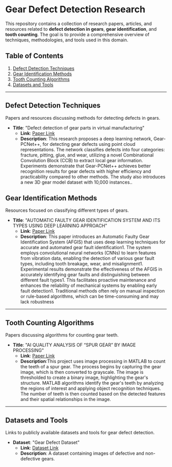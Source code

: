 # Gear Defect Detection Research

This repository contains a collection of research papers, articles, and resources related to **defect detection in gears**, **gear identification**, and **tooth counting**. The goal is to provide a comprehensive overview of techniques, methodologies, and tools used in this domain.

## Table of Contents
1. [Defect Detection Techniques](#defect-detection-techniques)
2. [Gear Identification Methods](#gear-identification-methods)
3. [Tooth Counting Algorithms](#tooth-counting-algorithms)
4. [Datasets and Tools](#datasets-and-tools)

---

## Defect Detection Techniques
Papers and resources discussing methods for detecting defects in gears.

- **Title**: "Defect detection of gear parts in virtual manufacturing"
  - **Link**: [Paper Link](https://pmc.ncbi.nlm.nih.gov/articles/PMC10060497/#Sec6)
  - **Description**: This research proposes a deep learning network, Gear-PCNet++, for detecting gear defects using point cloud representations. The network classifies defects into four categories: fracture, pitting, glue, and wear, utilizing a novel Combinational Convolution Block (CCB) to extract local gear information. Experiments demonstrate that Gear-PCNet++ achieves better recognition results for gear defects with higher efficiency and practicability compared to other methods. The study also introduces a new 3D gear model dataset with 10,000 instances..
  

## Gear Identification Methods
Resources focused on classifying different types of gears.

- **Title**: "AUTOMATIC FAULTY GEAR IDENTIFICATION SYSTEM AND ITS TYPES USING DEEP LEARNING APPROACH"
  - **Link**: [Paper Link](https://www.jetir.org/papers/JETIR2404G56.pdf)
  - **Description**: This paper introduces an Automatic Faulty Gear Identification System (AFGIS) that uses deep learning techniques for accurate and automated gear fault identification1. The system employs convolutional neural networks (CNNs) to learn features from vibration data, enabling the detection of various gear fault types, including tooth breakage, wear, and misalignment1. Experimental results demonstrate the effectiveness of the AFGIS in accurately identifying gear faults and distinguishing between different fault types1. This facilitates proactive maintenance and enhances the reliability of mechanical systems by enabling early fault detection1. Traditional methods often rely on manual inspection or rule-based algorithms, which can be time-consuming and may lack robustness

---

## Tooth Counting Algorithms
Papers discussing algorithms for counting gear teeth.

- **Title**: "AI QUALITY ANALYSIS OF “SPUR GEAR” BY IMAGE PROCESSING"
  - **Link**: [Paper Link](https://www.jetir.org/papers/JETIRGM06001.pdf)
  - **Description**:This project uses image processing in MATLAB to count the teeth of a spur gear. The process begins by capturing the gear image, which is then converted to grayscale. The image is thresholded to create a binary image, highlighting the gear's structure. MATLAB algorithms identify the gear's teeth by analyzing the regions of interest and applying object recognition techniques. The number of teeth is then counted based on the detected features and their spatial relationships in the image.
---

## Datasets and Tools
Links to publicly available datasets and tools for gear defect detection.

- **Dataset**: "Gear Defect Dataset"
  - **Link**: [Dataset Link](https://example.com)
  - **Description**: A dataset containing images of defective and non-defective gears.





